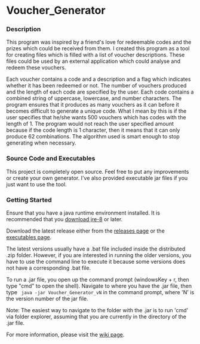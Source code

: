 # Voucher_Generator

### Description

This program was inspired by a friend's love for redeemable codes and the prizes which could be received from them. I created this program as a tool for creating files which is filled with a list of voucher descriptions. These files could be used by an external application which could analyse and redeem these vouchers.

Each voucher contains a code and a description and a flag which indicates whether it has been redeemed or not. The number of vouchers produced and the length of each code are specified by the user. Each code contains a combined string of uppercase, lowercase, and number characters. The program ensures that it produces as many vouchers as it can before it becomes difficult to generate a unique code. What I mean by this is if the user specifies that he/she wants 500 vouchers which has codes with the length of 1. The program would not reach the user specified amount because if the code length is 1 character, then it means that it can only produce 62 combinations. The algorithm used is smart enough to stop generating when necessary.

### Source Code and Executables

This project is completely open source. Feel free to put any improvements or create your own generator. 
I've also provided executable jar files if you just want to use the tool.

### Getting Started

Ensure that you have a java runtime environment installed. It is recommended that you [download jre-8](http://www.oracle.com/technetwork/java/javase/downloads/jre8-downloads-2133155.html) or later.

Download the latest release either from the [releases page](https://github.com/chrisrabe/Voucher_Generator/releases) or the [executables page](https://github.com/chrisrabe/Voucher_Generator/tree/master/executables/generator).

The latest versions usually have a .bat file included inside the distributed .zip folder. However, if you are interested in running the older versions, you have to use the command line to execute it because some versions does not have a corresponding .bat file.

To run a .jar file, you open up the command prompt (windowsKey + r, then type "cmd" to open the shell). Navigate to where you have the .jar file, then type ``` java -jar Voucher_Generator_vN``` in the command prompt, where 'N' is the version number of the jar file.

Note: The easiest way to navigate to the folder with the .jar is to run 'cmd' via folder explorer, assuming that you are currently in the directory of the .jar file. 

For more information, please visit the [wiki page](https://github.com/chrisrabe/Voucher_Generator/wiki).
